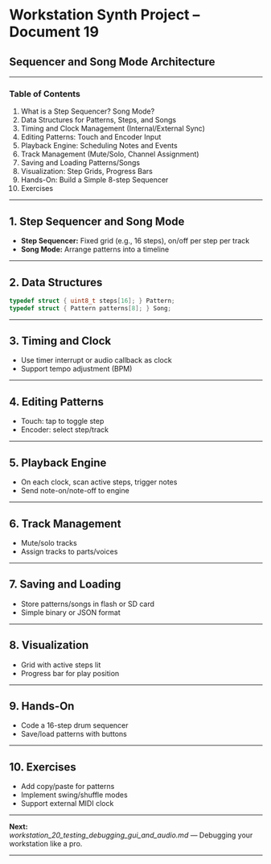 # Workstation Synth Project – Document 19  
## Sequencer and Song Mode Architecture

---

### Table of Contents

1. What is a Step Sequencer? Song Mode?
2. Data Structures for Patterns, Steps, and Songs
3. Timing and Clock Management (Internal/External Sync)
4. Editing Patterns: Touch and Encoder Input
5. Playback Engine: Scheduling Notes and Events
6. Track Management (Mute/Solo, Channel Assignment)
7. Saving and Loading Patterns/Songs
8. Visualization: Step Grids, Progress Bars
9. Hands-On: Build a Simple 8-step Sequencer
10. Exercises

---

## 1. Step Sequencer and Song Mode

- **Step Sequencer:** Fixed grid (e.g., 16 steps), on/off per step per track
- **Song Mode:** Arrange patterns into a timeline

---

## 2. Data Structures

```c
typedef struct { uint8_t steps[16]; } Pattern;
typedef struct { Pattern patterns[8]; } Song;
```

---

## 3. Timing and Clock

- Use timer interrupt or audio callback as clock
- Support tempo adjustment (BPM)

---

## 4. Editing Patterns

- Touch: tap to toggle step
- Encoder: select step/track

---

## 5. Playback Engine

- On each clock, scan active steps, trigger notes
- Send note-on/note-off to engine

---

## 6. Track Management

- Mute/solo tracks
- Assign tracks to parts/voices

---

## 7. Saving and Loading

- Store patterns/songs in flash or SD card
- Simple binary or JSON format

---

## 8. Visualization

- Grid with active steps lit
- Progress bar for play position

---

## 9. Hands-On

- Code a 16-step drum sequencer
- Save/load patterns with buttons

---

## 10. Exercises

- Add copy/paste for patterns
- Implement swing/shuffle modes
- Support external MIDI clock

---

**Next:**  
*workstation_20_testing_debugging_gui_and_audio.md* — Debugging your workstation like a pro.

---